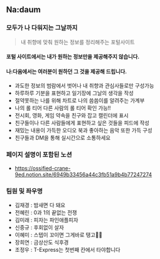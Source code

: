 ## Na:daum

### 모두가 나 다워지는 그날까지 

> 내 취향에 맞춰 원하는 정보를 정리해주는 포털사이트

#### **포털 사이트에서는 내가 원하는 정보만을 제공해주지 않습니다.**
#### 나:다움에서는 여러분이 원하던 그 것을 제공해 드립니다.

 - 과도한 정보의 범람에서 벗어나 내 취향과 관심사들로만 구성가능
 - 하루하루 기분을 표현하고 일기장에 그날의 생각을 작성
 - 절약못하는 나를 위해 차트로 나의 씀씀이를 알려주는 가계부
 - 나의 롤 티어 다른 사람의 롤 티어 확인 가능!!
 - 전시회, 영화, 게임 약속을 친구와 잡고 캘린더에 표시
 - 친구들이나 다른 사람들에게 표현하고 싶은 것들을 피드에 작성
 - 재밌는 내용이 가득한 오디오 북과 좋아하는 음악 또한 가득 구성
 - 친구들과 DM을 통해 실시간으로 소통하세요


### 페이지 설명이 포함된 노션
- https://ossified-crane-9ed.notion.site/6949b33456a44c3fb51a9b4b77247274
### 팀원 및 좌우명
- 김재경 : 밤새면 다 돼요
- 전혜린 : 0과 1의 끝없는 전쟁
- 김미래 : 피자는 파인애플피자 
- 신중규 : 후회없이 살자
- 이혜미 : 스텝이 꼬이면 그게바로 탱고💃🏻
- 장희연 : 금상산도 식후경
- 조정우 : T-Express는 첫번째 칸에서 타야합니다
